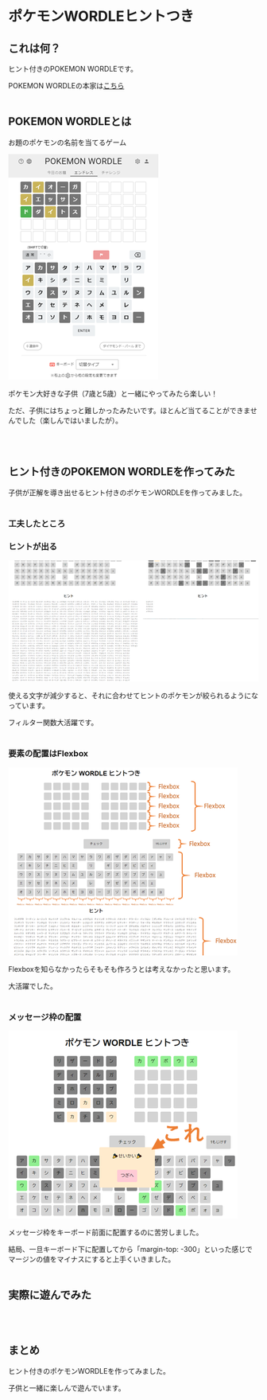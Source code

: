 # ポケモンWORDLEヒントつき

## これは何？

ヒント付きのPOKEMON WORDLEです。

POKEMON WORDLEの本家は[こちら](https://wordle.mega-yadoran.jp/)
<br><br>


## POKEMON WORDLEとは

お題のポケモンの名前を当てるゲーム

![POKEMON WORDLE](./images/PokemonWordle.PNG)

ポケモン大好きな子供（7歳と5歳）と一緒にやってみたら楽しい！

ただ、子供にはちょっと難しかったみたいです。ほとんど当てることができませんでした（楽しんではいましたが）。

<br><br>


## ヒント付きのPOKEMON WORDLEを作ってみた

子供が正解を導き出せるヒント付きのポケモンWORDLEを作ってみました。
<br><br>

### 工夫したところ
### ヒントが出る

![POKEMON WORDLE with Hints](./images/hints.png)

使える文字が減少すると、それに合わせてヒントのポケモンが絞られるようになっています。

フィルター関数大活躍です。
<br><br>

### 要素の配置はFlexbox

![Flexbox](./images/flexbox.png)

Flexboxを知らなかったらそもそも作ろうとは考えなかったと思います。

大活躍でした。
<br><br>

### メッセージ枠の配置

![message](./images/message.png)

メッセージ枠をキーボード前面に配置するのに苦労しました。

結局、一旦キーボード下に配置してから「margin-top: -300」といった感じでマージンの値をマイナスにすると上手くいきました。
<br><br>

## 実際に遊んでみた


<br><br>
## まとめ

ヒント付きのポケモンWORDLEを作ってみました。

子供と一緒に楽しんで遊んでいます。



